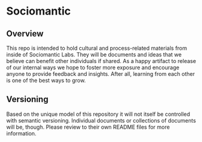 # Sociomantic

## Overview

This repo is intended to hold cultural and process-related materials from inside of Sociomantic Labs. They will be documents and ideas that we believe can benefit other individuals if shared. As a happy artifact to release of our internal ways we hope to foster more exposure and encourage anyone to provide feedback and insights. After all, learning from each other is one of the best ways to grow.

## Versioning

Based on the unique model of this repository it will not itself be controlled with semantic versioning. Individual documents or collections of documents will be, though. Please review to their own README files for more information.